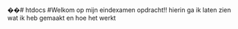 ��#   h t d o c s 
 
 #Welkom op mijn eindexamen opdracht!!
hierin ga ik laten zien wat ik heb gemaakt en hoe het werkt 
